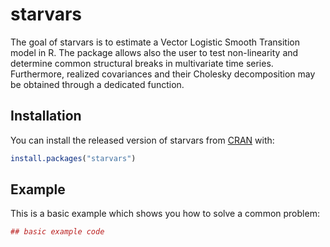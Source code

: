 # starvars

The goal of starvars is to estimate a Vector Logistic Smooth Transition model in R. The package allows also the user to test non-linearity and determine common structural breaks in multivariate time series. Furthermore, realized covariances and their Cholesky decomposition may be obtained through a dedicated function.

## Installation

You can install the released version of starvars from [CRAN](https://CRAN.R-project.org) with:

``` r
install.packages("starvars")
```

## Example

This is a basic example which shows you how to solve a common problem:

``` r
## basic example code
```

